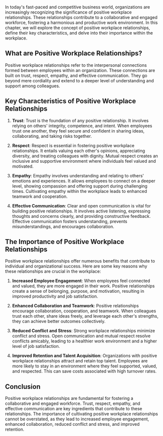 
In today's fast-paced and competitive business world, organizations are increasingly recognizing the significance of positive workplace relationships. These relationships contribute to a collaborative and engaged workforce, fostering a harmonious and productive work environment. In this chapter, we will explore the concept of positive workplace relationships, define their key characteristics, and delve into their importance within the workplace.

What are Positive Workplace Relationships?
------------------------------------------

Positive workplace relationships refer to the interpersonal connections formed between employees within an organization. These connections are built on trust, respect, empathy, and effective communication. They go beyond mere cordiality and extend to a deeper level of understanding and support among colleagues.

Key Characteristics of Positive Workplace Relationships
-------------------------------------------------------

1. **Trust**: Trust is the foundation of any positive relationship. It involves relying on others' integrity, competence, and intent. When employees trust one another, they feel secure and confident in sharing ideas, collaborating, and taking risks together.

2. **Respect**: Respect is essential in fostering positive workplace relationships. It entails valuing each other's opinions, appreciating diversity, and treating colleagues with dignity. Mutual respect creates an inclusive and supportive environment where individuals feel valued and motivated.

3. **Empathy**: Empathy involves understanding and relating to others' emotions and experiences. It allows employees to connect on a deeper level, showing compassion and offering support during challenging times. Cultivating empathy within the workplace leads to enhanced teamwork and cooperation.

4. **Effective Communication**: Clear and open communication is vital for building positive relationships. It involves active listening, expressing thoughts and concerns clearly, and providing constructive feedback. Effective communication fosters understanding, prevents misunderstandings, and encourages collaboration.

The Importance of Positive Workplace Relationships
--------------------------------------------------

Positive workplace relationships offer numerous benefits that contribute to individual and organizational success. Here are some key reasons why these relationships are crucial in the workplace:

1. **Increased Employee Engagement**: When employees feel connected and valued, they are more engaged in their work. Positive relationships create a sense of belonging, purpose, and motivation, resulting in improved productivity and job satisfaction.

2. **Enhanced Collaboration and Teamwork**: Positive relationships encourage collaboration, cooperation, and teamwork. When colleagues trust each other, share ideas freely, and leverage each other's strengths, they can achieve better outcomes collectively.

3. **Reduced Conflict and Stress**: Strong workplace relationships minimize conflict and stress. Open communication and mutual respect resolve conflicts amicably, leading to a healthier work environment and a higher level of job satisfaction.

4. **Improved Retention and Talent Acquisition**: Organizations with positive workplace relationships attract and retain top talent. Employees are more likely to stay in an environment where they feel supported, valued, and respected. This can save costs associated with high turnover rates.

Conclusion
----------

Positive workplace relationships are fundamental for fostering a collaborative and engaged workforce. Trust, respect, empathy, and effective communication are key ingredients that contribute to these relationships. The importance of cultivating positive workplace relationships cannot be overstated, as they lead to increased employee engagement, enhanced collaboration, reduced conflict and stress, and improved retention.
